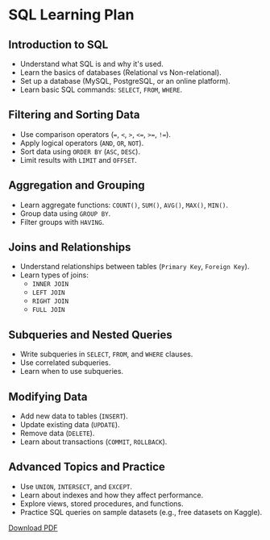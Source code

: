 # SQL Learning Plan  

## **Introduction to SQL**  
- Understand what SQL is and why it's used.  
- Learn the basics of databases (Relational vs Non-relational).  
- Set up a database (MySQL, PostgreSQL, or an online platform).  
- Learn basic SQL commands: `SELECT`, `FROM`, `WHERE`.  

## **Filtering and Sorting Data**  
- Use comparison operators (`=`, `<`, `>`, `<=`, `>=`, `!=`).  
- Apply logical operators (`AND`, `OR`, `NOT`).  
- Sort data using `ORDER BY` (`ASC`, `DESC`).  
- Limit results with `LIMIT` and `OFFSET`.  

## **Aggregation and Grouping**  
- Learn aggregate functions: `COUNT()`, `SUM()`, `AVG()`, `MAX()`, `MIN()`.  
- Group data using `GROUP BY`.  
- Filter groups with `HAVING`.  

## **Joins and Relationships**  
- Understand relationships between tables (`Primary Key`, `Foreign Key`).  
- Learn types of joins:  
  - `INNER JOIN`  
  - `LEFT JOIN`  
  - `RIGHT JOIN`  
  - `FULL JOIN`  

## **Subqueries and Nested Queries**  
- Write subqueries in `SELECT`, `FROM`, and `WHERE` clauses.  
- Use correlated subqueries.  
- Learn when to use subqueries.  

## **Modifying Data**  
- Add new data to tables (`INSERT`).  
- Update existing data (`UPDATE`).  
- Remove data (`DELETE`).  
- Learn about transactions (`COMMIT`, `ROLLBACK`).  

## **Advanced Topics and Practice**  
- Use `UNION`, `INTERSECT`, and `EXCEPT`.  
- Learn about indexes and how they affect performance.  
- Explore views, stored procedures, and functions.  
- Practice SQL queries on sample datasets (e.g., free datasets on Kaggle).  

<a href="https://raw.githubusercontent.com/SharwanKunwar/SQL/main/SQL/SQL%20pdf.pdf" download>Download PDF</a>


